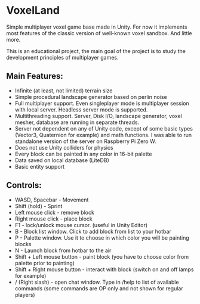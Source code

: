 # VoxelLand
Simple multiplayer voxel game base made in Unity.
For now it implements most features of the classic version of well-known voxel sandbox. And little more.

This is an educational project, the main goal of the project is to study the development principles of multiplayer games.

## Main Features:
- Infinite (at least, not limited) terrain size
- Simple procedural landscape generator based on perlin noise
- Full multiplayer support. Even singleplayer mode is multiplayer session with local server. Headless server mode is supported.
- Multithreading support. Server, Disk I/O, landscape generator, voxel mesher, database are running in separate threads. 
- Server not dependent on any of Unity code, except of some basic types (Vector3, Quaternion for example) and math functions. I was able to run standalone version of the server on Raspberry Pi Zero W. 
- Does not use Unity colliders for physics
- Every block can be painted in any color in 16-bit palette
- Data saved on local database (LiteDB)
- Basic entity support

## Controls:
- WASD, Spacebar - Movement
- Shift (hold) - Sprint
- Left mouse click - remove block
- Right mouse click - place block
- F1 - lock/unlock mouse cursor. (useful in Unity Editor)
- B - Block list window. Click to add block from list to your hotbar
- P - Palette window. Use it to choose in which color you will be painting blocks
- N - Launch block from hotbar to the air
- Shift + Left mouse button - paint block (you have to choose color from palette prior to painting)
- Shift + Right mouse button - interact with block (switch on and off lamps for example)
- / (Right slash) - open chat window. Type in /help to list of available commands (some commands are OP only and not shown for regular players)